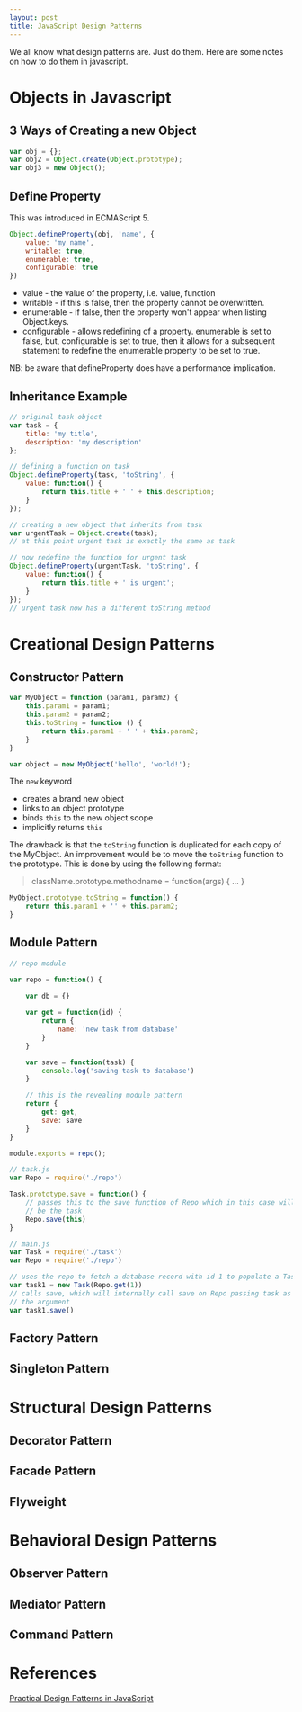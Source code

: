 ```yaml
---
layout: post
title: JavaScript Design Patterns
---
```


We all know what design patterns are. Just do them. Here are some notes on how to do them in javascript.

# Objects in Javascript

## 3 Ways of Creating a new Object

``` javascript
var obj = {};
var obj2 = Object.create(Object.prototype);
var obj3 = new Object();
```

## Define Property

This was introduced in ECMAScript 5.

``` javascript
Object.defineProperty(obj, 'name', {
    value: 'my name',
    writable: true,
    enumerable: true,
    configurable: true
})
```

* value - the value of the property, i.e. value, function 
* writable - if this is false, then the property cannot be overwritten.
* enumerable - if false, then the property won't appear when listing Object.keys.
* configurable - allows redefining of a property. enumerable is set to false, but, configurable is set to true, then it allows for a subsequent statement to redefine the enumerable property to be set to true.

NB: be aware that defineProperty does have a performance implication.

## Inheritance Example

```javascript
// original task object
var task = {
    title: 'my title',
    description: 'my description'
};

// defining a function on task
Object.defineProperty(task, 'toString', {
    value: function() {
        return this.title + ' ' + this.description;
    }
}); 

// creating a new object that inherits from task
var urgentTask = Object.create(task);
// at this point urgent task is exactly the same as task

// now redefine the function for urgent task
Object.defineProperty(urgentTask, 'toString', {
    value: function() {
        return this.title + ' is urgent';
    }
});
// urgent task now has a different toString method

```

# Creational Design Patterns

## Constructor Pattern

``` javascript
var MyObject = function (param1, param2) {
    this.param1 = param1;
    this.param2 = param2;
    this.toString = function () {
        return this.param1 + ' ' + this.param2;
    }
}

var object = new MyObject('hello', 'world!');
```

The `new` keyword

* creates a brand new object
* links to an object prototype
* binds `this` to the new object scope
* implicitly returns `this`

The drawback is that the `toString` function is duplicated for each copy of the MyObject.
An improvement would be to move the `toString` function to the prototype.
This is done by using the following format:   

> className.prototype.methodname = function(args) { ... }

``` javascript
MyObject.prototype.toString = function() {
    return this.param1 + '' + this.param2;
}
```

## Module Pattern

``` javascript
// repo module

var repo = function() {
    
    var db = {}

    var get = function(id) {
        return {
            name: 'new task from database'
        }
    }    

    var save = function(task) {
        console.log('saving task to database')
    }

    // this is the revealing module pattern
    return {
        get: get,
        save: save
    }
}

module.exports = repo();
```

``` javascript
// task.js
var Repo = require('./repo')

Task.prototype.save = function() {
    // passes this to the save function of Repo which in this case will
    // be the task
    Repo.save(this)
}
```

``` javascript
// main.js
var Task = require('./task')
var Repo = require('./repo')

// uses the repo to fetch a database record with id 1 to populate a Task object
var task1 = new Task(Repo.get(1))
// calls save, which will internally call save on Repo passing task as 
// the argument
var task1.save()
```

## Factory Pattern

## Singleton Pattern

# Structural Design Patterns

## Decorator Pattern

## Facade Pattern

## Flyweight

# Behavioral Design Patterns

## Observer Pattern

## Mediator Pattern

## Command Pattern


# References
[Practical Design Patterns in JavaScript](https://app.pluralsight.com/library/courses/javascript-practical-design-patterns)  
